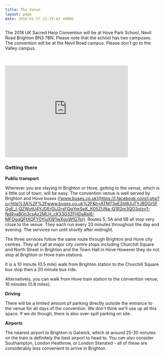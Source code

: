 ```yaml
---
title: The Venue
layout: page
date: 2018-01-17 21:19:43 +0000
---
```

The 2018 UK Sacred Harp Convention will be at Hove Park School, Nevil Road Brighton BN3 7BN. Please note that the school has two campuses. The convention will be at the Nevil Road campus. Please don't go to the Valley campus.

<br> <br> <iframe src="https://www.google.com/maps/embed?pb=!1m18!1m12!1m3!1d20155.26237477246!2d-0.18406657492237707!3d50.84213135248575!2m3!1f0!2f0!3f0!3m2!1i1024!2i768!4f13.1!3m3!1m2!1s0x48758554721f3663%3A0x4df95fac2a7fff87!2sHove+Park+School+and+Sixth+Form+Centre!5e0!3m2!1sen!2suk!4v1515188545089" width="400" height="300" frameborder="0" style="border:0" allowfullscreen></iframe>

### Getting there

**Public transport**

Wherever you are staying in Brighton or Hove, getting to the venue, which is a little out of town, will be easy. The convention venue is well served by Brighton and Hove buses ([www.buses.co.uk](https://l.facebook.com/l.php?u=http%3A%2F%2Fwww.buses.co.uk%2F&h=ATM73eE2bWJuTYJBDGr5FGgE_l-QZWytU4YJDErDjJ2rsFQgYqrSpK_K05ZUNa-Q1R2m3QO3olzv1-Nd9vaB0o3csAz2MLH_cK33G3ZFHDaRsl6-MFOgqQFtXOFY0YiuXW1wXgvWfG7p)). Routes 5, 5A and 5B all stop very close to the venue. They each run every 20 minutes throughout the day and evening. The services run until shortly after midnight.  
  
The three services follow the same route through Brighton and Hove city centres. They all call at major city centre stops including Churchill Square and North Street in Brighton and the Town Hall in Hove However they do not stop at Brighton or Hove train stations.   
  
It is a 10 minute (0.5 mile) walk from Brighton station to the Churchill Square bus stop then a 20 minute bus ride.  
  
Alternatively, you can walk from Hove train station to the convention venue, 16 minutes (0.8 miles).  

**Driving**

There will be a limited amount pf parking directly outside the entrance to the venue for all days of the convention. We don't think we'll use up all this space. If we do though, there is also over-spill parking on site. 

**Airports**

The nearest airport to Brighton is Gatwick, which at around 25-30 minutes on the train is definitely the best airport to head to. You can also consider Southampton, London Heathrow, or London Stansted - all of these are considerably less convenient to arrive in Brighton.
